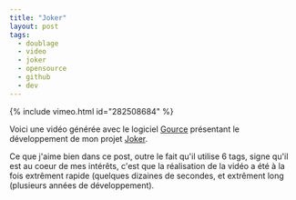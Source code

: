 ```yaml
---
title: "Joker"
layout: post
tags:
  - doublage
  - video
  - joker
  - opensource
  - github
  - dev
---
```


{% include vimeo.html
    id="282508684"
%}

Voici une vidéo générée avec le logiciel [Gource](https://gource.io/) présentant le développement de mon projet [Joker](https://github.com/martindelille/Joker).

Ce que j'aime bien dans ce post, outre le fait qu'il utilise 6 tags, signe qu'il est au coeur de mes intérêts, c'est que la réalisation de la vidéo a été à la fois extrêment rapide (quelques dizaines de secondes, et extrêment long (plusieurs années de développement).
